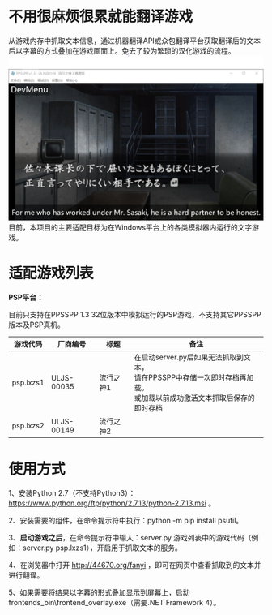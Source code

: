 # 不用很麻烦很累就能翻译游戏
从游戏内存中抓取文本信息，通过机器翻译API或众包翻译平台获取翻译后的文本后以字幕的方式叠加在游戏画面上。免去了较为繁琐的汉化游戏的流程。
![screenshot](media/screenshot_lxzs2.PNG)
目前，本项目的主要适配目标为在Windows平台上的各类模拟器内运行的文字游戏。

# 适配游戏列表
**PSP平台：** 

目前只支持在PPSSPP 1.3 32位版本中模拟运行的PSP游戏，不支持其它PPSSPP版本及PSP真机。

游戏代码 | 厂商编号 | 标题 | 备注 
---- | --- | --- | ---
psp.lxzs1 | ULJS-00035 | 流行之神1 | 在启动server.py后如果无法抓取到文本，<br/>请在PPSSPP中存储一次即时存档再加载。<br/>或加载以前成功激活文本抓取后保存的即时存档
psp.lxzs2 |  ULJS-00149 | 流行之神2 |


# 使用方式
1、安装Python 2.7（不支持Python3）： https://www.python.org/ftp/python/2.7.13/python-2.7.13.msi 。

2、安装需要的组件，在命令提示符中执行：python -m pip install psutil。

3、**启动游戏之后**，在命令提示符中输入：server.py 游戏列表中的游戏代码（例如：server.py psp.lxzs1），开启用于抓取文本的服务。

4、在浏览器中打开 http://44670.org/fanyi ，即可在网页中查看抓取到的文本并进行翻译。

5、如果需要将结果以字幕的形式叠加显示到屏幕上，启动frontends_bin\frontend_overlay.exe（需要.NET Framework 4）。


